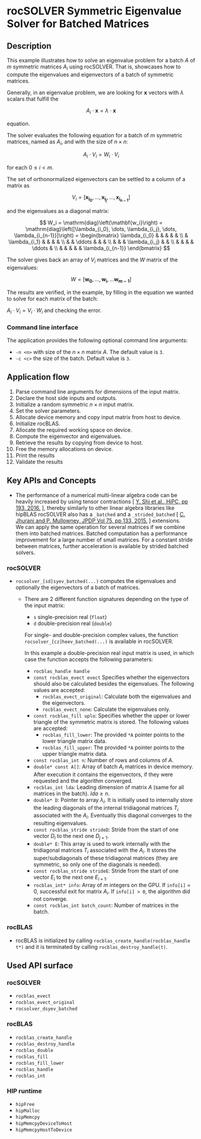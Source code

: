 # rocSOLVER Symmetric Eigenvalue Solver for Batched Matrices

## Description

This example illustrates how to solve an eigenvalue problem for a batch $A$ of $m$ symmetric matrices $A_i$ using rocSOLVER. That is, showcases how to compute the eigenvalues and eigenvectors of a batch of symmetric matrices.

Generally, in an eigenvalue problem, we are looking for $\mathbf{x}$ vectors with $\lambda$ scalars that fulfill the

$$
A_i \cdot \mathbf{x} = \lambda \cdot \mathbf{x}
$$

equation.

The solver evaluates the following equation for a batch of $m$ symmetric matrices, named as $A_i$, and with the size of $n \times n$:

$$A_i \cdot V_i = W_i \cdot V_i$$

for each $0 \leq i < m$.

The set of orthonormalized eigenvectors can be settled to a column of a matrix as

$$
V_i = \left[\mathbf{x_{i_0}}, \dots, \mathbf{x_{i_j}}, \dots, \mathbf{x_{i_{n-1}}}\right]
$$

and the eigenvalues as a diagonal matrix:

$$
W_i = \mathrm{diag}\left(\mathbf{w_i}\right) = \mathrm{diag}\left([\lambda_{i_0}, \dots, \lambda_{i_j}, \dots, \lambda_{i_{n-1}}]\right) =
\begin{bmatrix}
\lambda_{i_0} & & & & & \\
 & \lambda_{i_1} & & & & \\
 & & \ddots & & & \\
 & & & \lambda_{i_j} & & \\
 & & & & \ddots & \\
 & & & & & \lambda_{i_{n-1}}
\end{bmatrix}
$$

The solver gives back an array of $V_i$ matrices and the $W$ matrix of the eigenvalues:

$$
W = \left[\mathbf{w_0}, \dots, \mathbf{w_i}, \dots \mathbf{w_{m-1}}\right]
$$

The results are verified, in the example, by filling in the equation we wanted to solve for each matrix of the batch:

$A_i \cdot V_i = V_i \cdot W_i$
and checking the error.

### Command line interface

The application provides the following optional command line arguments:

- `-n <n>` with size of the $n \times n$ matrix $A$. The default value is `3`.
- `-c <c>` the size of the batch. Default value is `3`.

## Application flow

1. Parse command line arguments for dimensions of the input matrix.
2. Declare the host side inputs and outputs.
3. Initialize a random symmetric $n \times n$ input matrix.
4. Set the solver parameters.
5. Allocate device memory and copy input matrix from host to device.
6. Initialize rocBLAS.
7. Allocate the required working space on device.
8. Compute the eigenvector and eigenvalues.
9. Retrieve the results by copying from device to host.
10. Free the memory allocations on device.
11. Print the results
12. Validate the results

## Key APIs and Concepts

- The performance of a numerical multi-linear algebra code can be heavily increased by using tensor contractions [ [Y. Shi et al., HiPC, pp 193, 2016.](https://doi.org/10.1109/HiPC.2016.031) ], thereby similarly to other linear algebra libraries like hipBLAS rocSOLVER also has a `_batched` and a `_strided_batched` [ [C. Jhurani and P. Mullowney, JPDP Vol 75, pp 133, 2015.](https://doi.org/10.1016/j.jpdc.2014.09.003) ] extensions.<br/>
We can apply the same operation for several matrices if we combine them into batched matrices. Batched computation has a performance improvement for a large number of small matrices. For a constant stride between matrices, further acceleration is available by strided batched solvers.

### rocSOLVER

- `rocsolver_[sd]syev_batched(...)` computes the eigenvalues and optionally the eigenvectors of a batch of matrices.
  - There are 2 different function signatures depending on the type of the input matrix:
    - `s` single-precision real (`float`)
    - `d` double-precision real (`double`)

    For single- and double-precision complex values, the function `rocsolver_[cz]heev_batched(...)` is available in rocSOLVER.

    In this example a double-precision real input matrix is used, in which case the function accepts the following parameters:
    - `rocblas_handle handle`
    - `const rocblas_evect evect` Specifies whether the eigenvectors should also be calculated besides the eigenvalues. The following values are accepted:
      - `rocblas_evect_original`: Calculate both the eigenvalues and the eigenvectors.
      - `rocblas_evect_none`: Calculate the eigenvalues only.
    - `const rocblas_fill uplo`:  Specifies whether the upper or lower triangle of the symmetric matrix is stored. The following values are accepted:
      - `rocblas_fill_lower`: The provided `*A` pointer points to the lower triangle matrix data.
      - `rocblas_fill_upper`: The provided `*A` pointer points to the upper triangle matrix data.
    - `const rocblas_int n`: Number of rows and columns of $A$.
    - `double* const A[]`: Array of batch $A_i$ matrices in device memory. After execution it contains the eigenvectors, if they were requested and the algorithm converged.
    - `rocblas_int lda`: Leading dimension of matrix $A$ (same for all matrices in the batch). $lda \geq n$.
    - `double* D`:  Pointer to array $\lambda_i$. It is initially used to internally store the leading diagonals of the internal tridiagonal matrices $T_i$ associated with the $A_i$. Eventually this diagonal converges to the resulting eigenvalues.
    - `const rocblas_stride strideD`: Stride from the start of one vector $D_i$ to the next one $D_{j+1}$.
    - `double* E`: This array is used to work internally with the tridiagonal matrices $T_i$ associated with the $A_i$. It stores the super/subdiagonals of these tridiagonal matrices (they are symmetric, so only one of the diagonals is needed).
    - `const rocblas_stride strideE`: Stride from the start of one vector $E_i$ to the next one $E_{i+1}$.
    - `rocblas_int* info`: Array of $m$ integers on the GPU. If `info[i]` = 0, successful exit for matrix $A_i$. If `info[i] > 0`, the algorithm did not converge.
    - `const rocblas_int batch_count`: Number of matrices in the batch.

### rocBLAS

- rocBLAS is initialized by calling `rocblas_create_handle(rocblas_handle t*)` and it is terminated by calling `rocblas_destroy_handle(t)`.

## Used API surface

### rocSOLVER

- `rocblas_evect`
- `rocblas_evect_original`
- `rocsolver_dsyev_batched`

### rocBLAS

- `rocblas_create_handle`
- `rocblas_destroy_handle`
- `rocblas_double`
- `rocblas_fill`
- `rocblas_fill_lower`
- `rocblas_handle`
- `rocblas_int`

### HIP runtime

- `hipFree`
- `hipMalloc`
- `hipMemcpy`
- `hipMemcpyDeviceToHost`
- `hipMemcpyHostToDevice`

